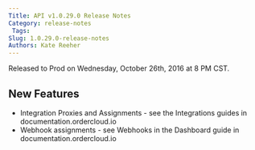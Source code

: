 ```yaml
---
Title: API v1.0.29.0 Release Notes
Category: release-notes
 Tags: 
Slug: 1.0.29.0-release-notes
Authors: Kate Reeher
---
```


Released to Prod on Wednesday, October 26th, 2016 at 8 PM CST.

## New Features
- Integration Proxies and Assignments - see the Integrations guides in documentation.ordercloud.io
- Webhook assignments - see Webhooks in the Dashboard guide in documentation.ordercloud.io